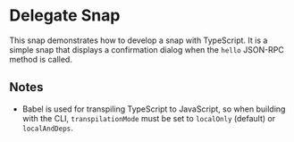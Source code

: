 # Delegate Snap

This snap demonstrates how to develop a snap with TypeScript. It is a simple
snap that displays a confirmation dialog when the `hello` JSON-RPC method is
called.

## Notes

- Babel is used for transpiling TypeScript to JavaScript, so when building with
  the CLI, `transpilationMode` must be set to `localOnly` (default) or
  `localAndDeps`.
